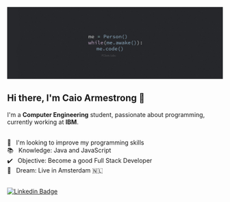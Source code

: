 <img width="auto" src="https://github.com/caioafc/caioafc/blob/master/wallpaper_code.jpg">

## Hi there, I'm Caio Armestrong 👋

I'm a **Computer Engineering** student, passionate about programming, currently working at **IBM**.

<br/> :blue_heart: &nbsp; I'm looking to improve my programming skills
<br/> :books: &nbsp; Knowledge: Java and JavaScript
<br/> :heavy_check_mark: &nbsp; Objective: Become a good Full Stack Developer
<br/> 💭 &nbsp; Dream: Live in Amsterdam 🇳🇱

<br/>[![Linkedin Badge](https://img.shields.io/badge/-Caio-Armestrong-blue?style=flat-square&logo=Linkedin&logoColor=white&link=https://www.linkedin.com/in/caio-armestrong-6a7255162/)](https://www.linkedin.com/in/caio-armestrong-6a7255162/)
